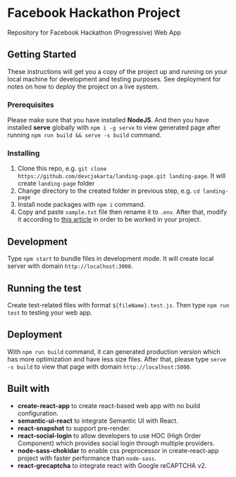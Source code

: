 # Facebook Hackathon Project

Repository for Facebook Hackathon (Progressive) Web App

## Getting Started
These instructions will get you a copy of the project up and running on your local machine for development and testing purposes. See deployment for notes on how to deploy the project on a live system.

### Prerequisites
Please make sure that you have installed **NodeJS**. And then you have installed **serve** globally with `npm i -g serve` to view generated page after running `npm run build && serve -s build` command.

### Installing
1. Clone this repo, e.g. `git clone https://github.com/devcjakarta/landing-page.git landing-page`. It will create `landing-page` folder
2. Change directory to the created folder in previous step, e.g. `cd landing-page`
3. Install node packages with `npm i` command.
4. Copy and paste `sample.txt` file then rename it to `.env`. After that, modify it according to [this article](https://medium.com/@danieljameskay/create-react-app-dotenv-281693a19ecd) in order to be worked in your project.

## Development
Type `npm start` to bundle files in development mode. It will create local server with domain `http://localhost:3000`.  

## Running the test
Create test-related files with format `${fileName}.test.js`. Then type `npm run test` to testing your web app.

## Deployment
With `npm run build` command, it can generated production version which has more optimization and have less size files. After that, please type `serve -s build` to view that page with domain `http://localhost:5000`.

## Built with  
* **create-react-app** to create react-based web app with no build configuration.
* **semantic-ui-react** to integrate Semantic UI with React.
* **react-snapshot** to support pre-render.
* **react-social-login** to allow developers to use HOC (High Order Component) which provides social login through multiple providers.
* **node-sass-chokidar** to enable css preprocessor in create-react-app project with faster performance than `node-sass`.
* **react-grecaptcha** to integrate react with Google reCAPTCHA v2.